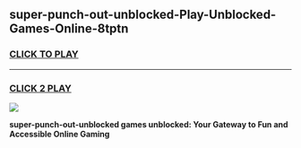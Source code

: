 
## super-punch-out-unblocked-Play-Unblocked-Games-Online-8tptn
<h3>
<a href="https://premium76.site?title=super-punch-out-unblocked&ref=25A">CLICK TO PLAY</a></h3>
<hr>

<h3>
<a href="https://premium76.site?title=super-punch-out-unblocked&ref=25A">CLICK 2 PLAY</a>
  
</h3>

<a href="https://premium76.site?title=super-punch-out-unblocked&ref=25A"><img src="https://clearcache.store/games.png"></a>


**super-punch-out-unblocked games unblocked: Your Gateway to Fun and Accessible Online Gaming**

